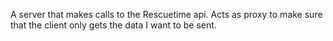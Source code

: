 A server that makes calls to the Rescuetime api. Acts as proxy to make sure that the client only gets the data I want to be sent.